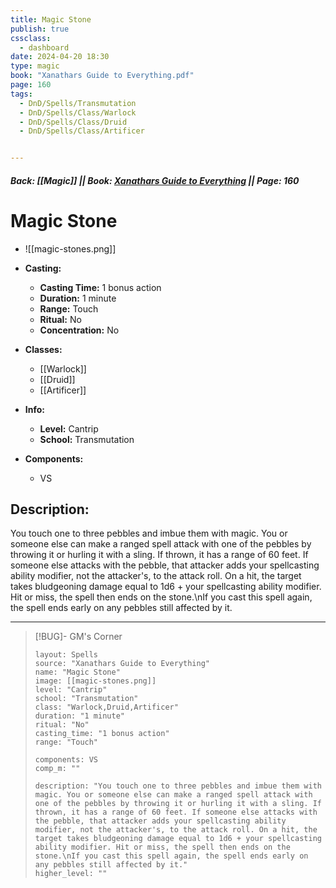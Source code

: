 ```yaml
---
title: Magic Stone
publish: true
cssclass:
  - dashboard
date: 2024-04-20 18:30
type: magic
book: "Xanathars Guide to Everything.pdf"
page: 160
tags:
  - DnD/Spells/Transmutation
  - DnD/Spells/Class/Warlock
  - DnD/Spells/Class/Druid
  - DnD/Spells/Class/Artificer


---
```


##### Back: [[Magic]] || Book: [Xanathars Guide to Everything](https://drive.google.com/drive/folders/1O5bhpYizcIT5xxAoLOuzCRht_PVS7VSG?usp=sharing) || Page: 160

# Magic Stone
- ![[magic-stones.png]]
- **Casting:**
    - **Casting Time:** 1 bonus action
    - **Duration:** 1 minute
    - **Range:** Touch
    - **Ritual:** No
    - **Concentration:** No
- **Classes:**
    - [[Warlock]]
    - [[Druid]]
    - [[Artificer]]

- **Info:**
    - **Level:** Cantrip
    - **School:** Transmutation
- **Components:**
    - VS


## Description:
You touch one to three pebbles and imbue them with magic. You or someone else can make a ranged spell attack with one of the pebbles by throwing it or hurling it with a sling. If thrown, it has a range of 60 feet. If someone else attacks with the pebble, that attacker adds your spellcasting ability modifier, not the attacker's, to the attack roll. On a hit, the target takes bludgeoning damage equal to 1d6 + your spellcasting ability modifier. Hit or miss, the spell then ends on the stone.\nIf you cast this spell again, the spell ends early on any pebbles still affected by it.



---

> [!BUG]- GM's Corner
>
> ```statblock
> layout: Spells
> source: "Xanathars Guide to Everything"
> name: "Magic Stone"
> image: [[magic-stones.png]]
> level: "Cantrip"
> school: "Transmutation"
> class: "Warlock,Druid,Artificer"
> duration: "1 minute"
> ritual: "No"
> casting_time: "1 bonus action"
> range: "Touch"
>
> components: VS
> comp_m: ""
>
> description: "You touch one to three pebbles and imbue them with magic. You or someone else can make a ranged spell attack with one of the pebbles by throwing it or hurling it with a sling. If thrown, it has a range of 60 feet. If someone else attacks with the pebble, that attacker adds your spellcasting ability modifier, not the attacker's, to the attack roll. On a hit, the target takes bludgeoning damage equal to 1d6 + your spellcasting ability modifier. Hit or miss, the spell then ends on the stone.\nIf you cast this spell again, the spell ends early on any pebbles still affected by it."
> higher_level: ""
> ```
